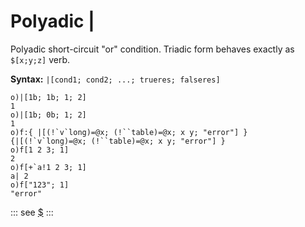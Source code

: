 # Polyadic |

Polyadic short-circuit "or" condition. Triadic form behaves exactly as ```$[x;y;z]``` verb.

**Syntax:** ```|[cond1; cond2; ...; trueres; falseres] ```

```o
o)|[1b; 1b; 1; 2]
1
o)|[1b; 0b; 1; 2]
1
o)f:{ |[(!`v`long)=@x; (!``table)=@x; x y; "error"] }
{|[(!`v`long)=@x; (!``table)=@x; x y; "error"] }
o)f[1 2 3; 1]
2
o)f[+`a!1 2 3; 1]
a| 2
o)f["123"; 1]
"error"
```

::: see
[$](/verbs/conditional/cond.md)
:::
